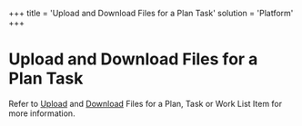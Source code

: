 +++
title = 'Upload and Download Files for a Plan Task'
solution = 'Platform'
+++

# Upload and Download Files for a Plan Task

Refer to [Upload](UpldFilesfoProjTaskWrkListItem) and
[Download](DownloadViewUploadedFiles) Files for a Plan, Task or Work
List Item for more information.
